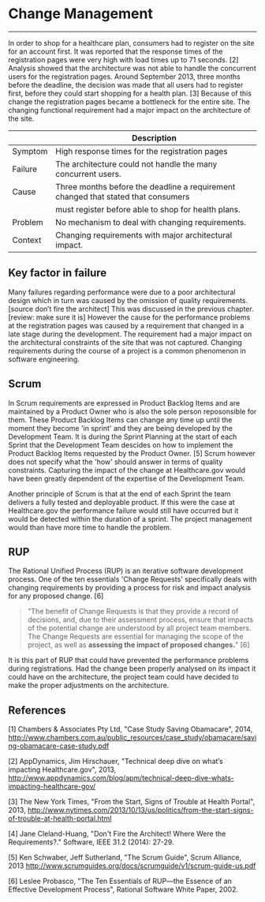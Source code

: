 # Change Management
-----

In order to shop for a healthcare plan, consumers had to register on the site for an account first. 
It was reported that the response times of the registration pages were very high with load times up to 71 seconds. [2]
Analysis showed that the architecture was not able to handle the concurrent users for the registration pages. 
Around September 2013, three months before the deadline, the decision was made that all users had to register first, before they could start shopping for a health plan. [3] Because of this change the registration pages became a bottleneck for the entire site. The changing functional requirement had a major impact on the architecture of the site.

|         | Description                                                                                  |
| ------- | --------------------------------------------------------------------------------- |
| Symptom | High response times for the registration pages                                    |
| Failure | The architecture could not handle the many concurrent users.                      |
| Cause   | Three months before the deadline a requirement changed that stated that consumers | 
|         | must register before able to shop for health plans.                               |
| Problem | No mechanism to deal with changing requirements.                                  |
| Context | Changing requirements with major architectural impact.                            |

## Key factor in failure

Many failures regarding performance were due to a poor architectural design which in turn was caused by the omission
of quality requirements. [source don’t fire the architect] This was discussed in the previous chapter. 
[review: make sure it is] However the cause for the performance problems at the registration pages was caused 
by a requirement that changed in a late stage during the development. The requirement had a major impact on the 
architectural constraints of the site that was not captured. Changing requirements during the course of a project is a common phenomenon in software engineering. 

## Scrum

In Scrum requirements are expressed in Product Backlog Items and are maintained by a Product Owner who is also 
the sole person reposonsible for them. These Product Backlog Items can change any time up until the moment they become 'in sprint' and they are being developed by the Development Team. It is during the Sprint Planning at the start of each Sprint that the Development Team descides on how to implement the Product Backlog Items requested by the Product Owner. [5] Scrum however does not specify what the 'how' should answer in terms of quality constraints. Capturing the impact of the change at Healthcare.gov would have been greatly dependent of the expertise of the Development Team. 

Another principle of Scrum is that at the end of each Sprint the team delivers a fully tested and deployable product. If this were the case at Healthcare.gov the performance failure would still have occurred but it would be detected within the duration of a sprint. The project management would than have more time to handle the problem.

## RUP

The Rational Unified Process (RUP) is an iterative software development process. One of the ten essentials 'Change Requests' specifically deals with changing requirements by providing a process for risk and impact analysis for any proposed change. [6]

> "The benefit of Change Requests is that they provide a record of decisions, and, due to their assessment process,
> ensure that impacts of the potential change are understood by all project team members. The Change Requests are essential
> for managing the scope of the project, as well as **assessing the impact of proposed changes.**" [6]

It is this part of RUP that could have prevented the performance problems during registrations. Had the change been properly analysed on its impact it could have on the architecture, the project team could have decided to make the proper adjustments 
on the architecture.

## References

[1] Chambers & Associates Pty Ltd, "Case Study Saving Obamacare", 2014, http://www.chambers.com.au/public_resources/case_study/obamacare/saving-obamacare-case-study.pdf

[2] AppDynamics, Jim Hirschauer, "Technical deep dive on what’s impacting Healthcare.gov", 2013, http://www.appdynamics.com/blog/apm/technical-deep-dive-whats-impacting-healthcare-gov/

[3] The New York Times, "From the Start, Signs of Trouble at Health Portal", 2013,
http://www.nytimes.com/2013/10/13/us/politics/from-the-start-signs-of-trouble-at-health-portal.html

[4] Jane Cleland-Huang, "Don't Fire the Architect! Where Were the Requirements?." Software, IEEE 31.2 (2014): 27-29.

[5] Ken Schwaber, Jeff Sutherland, "The Scrum Guide", Scrum Alliance, 2013
http://www.scrumguides.org/docs/scrumguide/v1/scrum-guide-us.pdf

[6] Leslee Probasco, "The Ten Essentials of RUP—the Essence of an Effective Development Process", Rational Software White Paper, 2002.
